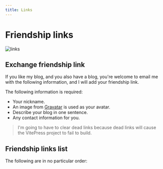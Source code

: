 ```yaml
---
title: Links
---
```

<script setup>
import Friends from './.vitepress/theme/components/Friends.vue'
</script>

# Friendship links

![links](https://s2.loli.net/2023/04/24/UAcI91wZirsV2Td.webp)

## Exchange friendship link

If you like my blog, and you also have a blog, you're welcome to email me with the following information,
and I will add your friendship link.

The following information is required:

- Your nickname.
- An image from [Gravatar](https://en.gravatar.com/) is used as your avatar.
- Describe your blog in one sentence.
- Any contact information for you.

> I'm going to have to clear dead links because dead links will cause the VitePress project to fail to build.

## Friendship links list

The following are in no particular order:

<Friends/>
